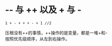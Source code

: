 -- 与 ++ 以及 + 与 -
=====================

	1 + - + + + - + 1 //2

压根没有++的事情，++操作的是变量，都是一堆+和-	
按照优先级顺序，从左到右操作。